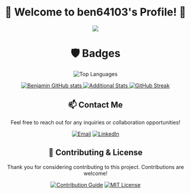 <!-- Title and Profile Typing Animation -->
<h1 align="center">🥇 Welcome to ben64103's Profile! 🥇</h1>

<p align="center">
  <img src="https://readme-typing-svg.herokuapp.com/?lines=Yoooooooooooooooo;Welcome+to+my+profile!;Have+a+look+around!&font=Fira%20Code&color=%23D62F79&center=true&width=280&height=50">
</p>

<!-- Badges Section -->
<h1 align="center">🛡️ Badges</h1>

<!-- Top Languages Stats -->
<p align="center">
  <img src="https://github-readme-stats.vercel.app/api/top-langs/?username=ben64103&layout=compact&langs_count=6&theme=dark" alt="Top Languages">
</p>

<!-- GitHub Stats and Additional Stats -->
<p align="center">
  <a href="http://www.github.com/ben64103">
    <img src="https://github-readme-stats.vercel.app/api?username=ben64103&show_icons=true&count_private=true&theme=dark" alt="Benjamin GitHub stats">
  </a>

  <!-- Additional Stats - GitHub Stats Alpha -->
  <a href="https://github.com/ben64193">
    <img src="https://github-stats-alpha.vercel.app/api?username=ben64103&cc=22272e&tc=37BCF6&ic=fff&bc=0000" alt="Additional Stats">
  </a>

  <!-- Streak Stats -->
  <a href="http://www.github.com/ben64103">
    <img src="https://github-readme-streak-stats.herokuapp.com/?user=ben64103&theme=dark" alt="GitHub Streak">
  </a>
</p>

<!-- Contribution Graph -->
<!-- Uncomment this if you have a contribution graph -->
<!-- 
<p align="center">
  <img src="https://raw.githubusercontent.com/ben64103/github-profile-3d-contrib/main/docs/demo/profile-gitblock.svg" alt="Contribution Graph">
</p>
-->

<!-- Contact Section -->
<h2 align="center">📫 Contact Me</h2>

<p align="center">Feel free to reach out for any inquiries or collaboration opportunities!</p>

<p align="center">
  <a href="mailto:your.email@gmail.com"><img src="https://img.shields.io/badge/Email-Your.Email%40gmail.com-%23D62F79?style=flat-square&logo=gmail" alt="Email"></a>
  <a href="https://www.linkedin.com/in/yourusername"><img src="https://img.shields.io/badge/LinkedIn-Connect-%230077B5?style=flat-square&logo=linkedin" alt="LinkedIn"></a>
</p>

<!-- Contributing and License Section -->
<h2 align="center">🤝 Contributing & License</h2>

<p align="center">Thank you for considering contributing to this project. Contributions are welcome!</p>

<p align="center">
  <a href="CONTRIBUTING.md"><img src="https://img.shields.io/badge/Contribution%20Guide-Read-%230895C4?style=flat-square" alt="Contribution Guide"></a>
  <a href="LICENSE"><img src="https://img.shields.io/badge/License-MIT-%231E90FF?style=flat-square" alt="MIT License"></a>
</p>

